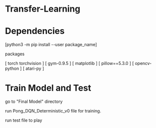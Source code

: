 # Transfer-Learning

# Dependencies
[python3 -m pip install --user package_name]

packages

[ torch torchvision ]
[ gym-0.9.5 ]
[ matplotlib ]
[ pillow==5.3.0 ]
[ opencv-python ]
[ atari-py ]


# Train Model and Test

go to "Final Model" directory

run Pong_DQN_Deterministic_v0 file for training.

run test file to play
